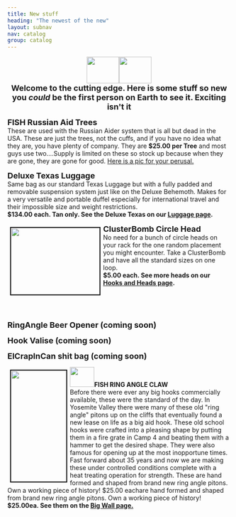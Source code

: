 ```yaml
---
title: New stuff
heading: "The newest of the new"
layout: subnav
nav: catalog
group: catalog
---
```


<p class="lead">
</p>
<div align="center">
    <p><b><font size="+2"><img src="{{ "/pics/new.gif" | prepend: site.baseurl }}" align="MIDDLE" width="73" height="60" naturalsizeflag="3"></font><font size="+2"><img src="{{ "/pics/new.gif" | prepend: site.baseurl }}" align="MIDDLE" width="73" height="60" naturalsizeflag="3"><br>
	</font><font size="+1">Welcome to the cutting edge. Here is some stuff 
	so new you <i>could</i> be the first person on Earth to see it. Exciting 
	isn't it</font></b>
    </p>
    <p align="left"><b><font size="+1">FISH Russian Aid Trees</font></b>
        <br>These are used with the Russian Aider system that is all but dead in the USA. These are just the trees, not the cuffs, and if you have no idea what they are, you have plenty of company. They are <b>$25.00 
		per Tree</b> and most guys use two....Supply is limited on these so stock up because when they are gone, they are gone for good. <a href="{{ "/pics/aidtrees.jpg" | prepend: site.baseurl }}" target="_blank">Here 
		is a pic for your perusal.</a> 
    </p>
    <p align="left"><b><font size="+1">Deluxe Texas Luggage</font></b>
        <br>Same bag as our standard Texas Luggage but with a fully padded and removable suspension system just like on the Deluxe Behemoth. Makes for a very versatile and portable duffel especially for international travel and their impossible size and weight restrictions. <b><br>
			$134.00 each. Tan only. See the Deluxe Texas on our <a href="{{ "/catalog/luggage" | prepend: site.baseurl }}" target="_top">Luggage 
			page</a>.</b>
    </p>
    <p align="left"><b><font size="+1"><a href="{{ "/pics/cluster.jpg" | prepend: site.baseurl }}" target="_blank"><img src="{{ "/pics/clusterTN.jpg" | prepend: site.baseurl }}" width="200" height="150" hspace="6" vspace="6" border="2" align="left"></a>ClusterBomb 
				Circle Head<br>
			</font></b>No need for a bunch of circle heads on your rack for the one random placement you might encounter. Take a ClusterBomb and have all the standard sizes on one loop. <b><br>
			$5.00 each. See more heads on our <a href="{{ "/catalog/hooks" | prepend: site.baseurl }}" target="_top">Hooks 
			and Heads page</a>.</b>
    </p>
    <p align="left">&nbsp;</p>
    <p align="left">&nbsp;</p>
    <p align="left"><b><font size="+1">RingAngle Beer Opener (coming soon)</font></b>
    </p>
    <p align="left"><b><font size="+1">Hook Valise (coming soon)</font></b>
    </p>
    <p align="left"><b><font size="+1">ElCrapInCan shit bag (coming soon)</font></b>
    </p>
    <p align="left">
        <strong>
            <a href="{{ "/pics/fish_ringangle_claw.jpg" | prepend: site.baseurl }}" target="_blank">
                <img src="{{ "/pics/fish_ringangle_clawTN.jpg" | prepend: site.baseurl }}" width="125" height="250" hspace="6" vspace="6" border="2" align="left">
            </a>
            <img src="{{ "/pics/new.gif" | prepend: site.baseurl }}" width="55" height="45">FISH RING ANGLE CLAW
            <br>
        </strong>Before there were ever any big hooks commercially available, these were the standard of the day. In Yosemite Valley there were many of these old "ring angle" pitons up on the cliffs that eventually found a new lease on life as a big aid hook. These old school hooks were crafted into a pleasing shape by putting them in a fire grate in Camp 4 and beating them with a hammer to get the desired shape. They were also famous for opening up at the most inopportune times. Fast forward about 35 years and now we are making these under controlled conditions complete with a heat treating operation for strength. These are hand formed and shaped from brand new ring angle pitons. Own a working piece of history! $25.00 eachare hand formed and shaped from brand new ring angle pitons. Own a working piece of history! <b>$25.00ea. See them on the <a href="{{ "/catalog/big_wall" | prepend: site.baseurl }}" target="_top">Big 
			Wall page.</a></b>
    </p>
    <p align="left">&nbsp;</p>
    <p align="left">&nbsp;</p>
</div>
